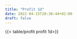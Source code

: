 ```yaml
---
title: "Profit 1d"
date: 2022-04-15T20:38:44+02:00
draft: false
---
```

{{< table/profit profit 1d>}}